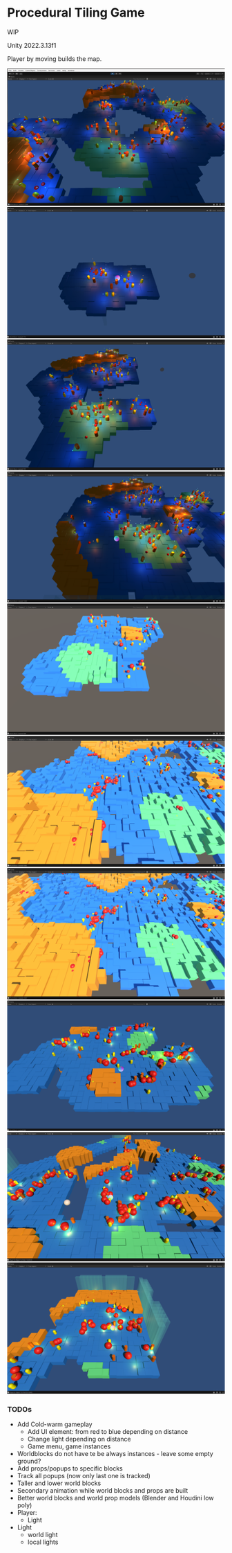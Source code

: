 # Procedural Tiling Game

WIP

Unity 2022.3.13f1

Player by moving builds the map.

![](RepoResources/0.png)
![](RepoResources/1.png)
![](RepoResources/2a.png)
![](RepoResources/3a.png)
![](RepoResources/2.png)
![](RepoResources/3.png)
![](RepoResources/4.png)
![](RepoResources/5.png)
![](RepoResources/6.png)
![](RepoResources/7.png)

### TODOs

* Add Cold-warm gameplay
  * Add UI element: from red to blue depending on distance
  * Change light depending on distance
  * Game menu, game instances 
* Worldblocks do not have te be always instances - leave some empty ground?
* Add props/popups to specific blocks
* Track all popups (now only last one is tracked)
* Taller and lower world blocks
* Secondary animation while world blocks and props are built
* Better world blocks and world prop models (Blender and Houdini low poly)
* Player: 
  * Light
* Light
  * world light
  * local lights